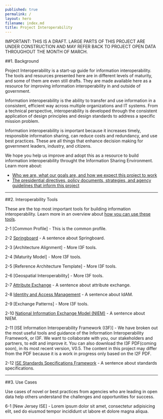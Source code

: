 ```yaml
---
published: true
permalink: /
layout: hero
filename: index.md
title: Project Interoperability
---
```


IMPORTANT: THIS IS A DRAFT. LARGE PARTS OF THIS PROJECT ARE UNDER CONSTRUCTION AND MAY REFER BACK TO PROJECT OPEN DATA THROUGHOUT THE MONTH OF MARCH.

##1. Background

Project Interoperability is a start-up guide for information interoperability.  The tools and resources presented here are in different levels of maturity, and some of them are even still drafts. They are made available here as a resource for improving information interoperability in and outside of government.

Information interoperability is the ability to transfer and use information in a consistent, efficient way across multiple organizations and IT systems.  From a technical perspective, interoperability is developed through the consistent application of design principles and design standards to address a specific mission problem.

Information interoperability is important because it increases timely, responsible information sharing, can reduce costs and redundancy, and use best practices. These are all things that enhance decision making for government leaders, industry, and citizens.

We hope you help us improve and adopt this as a resource to build information interoperability throught the Information Sharing Environment. Learn more about:

* [Who we are, what our goals are, and how we expect this project to work](https://github.com/Project-Interoperability/project-interoperability.github.io/blob/master/README.md)
* [The presidential directives, policy documents, strategies, and agency guidelines that inform this project](/authorities)

----------------

##2. Interoperability Tools

These are the top most important tools for building information interoperability. Learn more in an overview about [how you can use these tools](http://ise.gov).

2-1 [Common Profile] - This is the common profile.

2-2 [Springboard](/springboard/) - A sentence about Springboard.

2-3 [Architecture Alignment] - More I3F tools.

2-4 [Maturity Model] - More I3F tools.

2-5 [Reference Architecture Template] - More I3F tools.

2-6 [Geospatial Interoperability] - More I3F tools.

2-7 [Attribute Exchange](/attribute-exchange/) - A sentence about attribute exchange.

2-8 [Identity and Access Management](/idam/) - A sentence about IdAM.

2-9 [Exchange Patterns] - More I3F tools.

2-10 [National Information Exchange Model (NIEM)](/niem/) - A sentence about NIEM.

2-11 [ISE Information Interoperability Framework (I3F)] - We have broken out the most useful tools and guidance of the Information Interoperability Framework, or I3F. We want to collaborate with you, our stakeholders and partners, to edit and improve it. You can also download the I3F PDF(coming soon), in its most recent version, V0.5. The content in this project may differ from the PDF because it is a work in progress only based on the I2F PDF.

2-12 [ISE Standards Specifications Framework](/standards-specifications/) - A sentence about standards specifications.

----------------

##3. Use Cases

Use cases of novel or best practices from agencies who are leading in open data help others understand the challenges and opportunities for success.

6-1 [New Jersey ISE] - Lorem ipsum dolor sit amet, consectetur adipisicing elit, sed do eiusmod tempor incididunt ut labore et dolore magna aliqua. 
